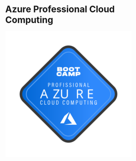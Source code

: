 # Azure Professional Cloud Computing


<img src="images/logo_apcc.svg" alt="drawing" width="400" class="center"/>